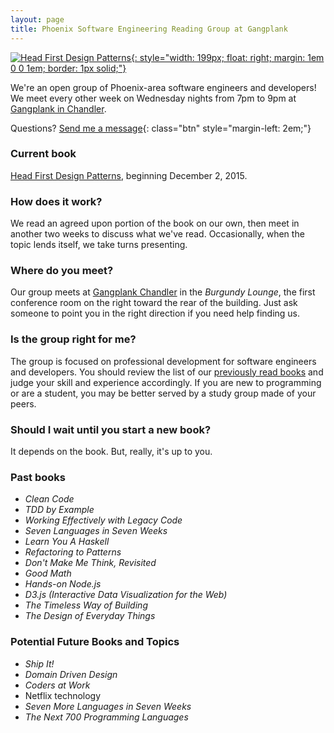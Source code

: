 ```yaml
---
layout: page
title: Phoenix Software Engineering Reading Group at Gangplank
---
```

[![Head First Design Patterns](http://akamaicovers.oreilly.com/images/9780596007126/lrg.jpg){: style="width: 199px; float: right; margin: 1em 0 0 1em; border: 1px solid;"}][4]

We're an open group of Phoenix-area software engineers and developers! We meet every other week on Wednesday nights from 7pm to 9pm at [Gangplank in Chandler](#where).

Questions? [Send me a message][1]{: class="btn" style="margin-left: 2em;"}

### Current book

[Head First Design Patterns][4], beginning December 2, 2015.

### How does it work?

We read an agreed upon portion of the book on our own, then meet in another two weeks to discuss what we've read. Occasionally, when the topic lends itself, we take turns presenting. <a name="where" />

### Where do you meet?

Our group meets at [Gangplank Chandler][3] in the *Burgundy Lounge*, the first conference room on the right toward the rear of the building. Just ask someone to point you in the right direction if you need help finding us.

### Is the group right for me?

The group is focused on professional development for software engineers and developers. You should review the list of our [previously read books](#past-books) and judge your skill and experience accordingly. If you are new to programming or are a student, you may be better served by a study group made of your peers.

### Should I wait until you start a new book?

It depends on the book. But, really, it's up to you.

<!-- ### Next book: *???* -->

<a name="past-books" />

### Past books

* *Clean Code*
* *TDD by Example*
* *Working Effectively with Legacy Code*
* *Seven Languages in Seven Weeks*
* *Learn You A Haskell*
* *Refactoring to Patterns*
* *Don't Make Me Think, Revisited*
* *Good Math*
* *Hands-on Node.js*
* *D3.js (Interactive Data Visualization for the Web)*
* *The Timeless Way of Building*
* *The Design of Everyday Things*

### Potential Future Books and Topics

* *Ship It!*
* *Domain Driven Design*
* *Coders at Work*
* Netflix technology
* *Seven More Languages in Seven Weeks*
* *The Next 700 Programming Languages*

[1]: /contact/
[2]: http://nodejs.org/
[3]: http://gangplankhq.com/chandler/
[4]: http://www.amazon.com/Head-First-Design-Patterns-Freeman/dp/0596007124/
